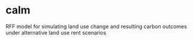 # calm
RFF model for simulating land use change and resulting carbon outcomes under alternative land use rent scenarios
